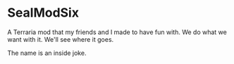 # SealModSix
A Terraria mod that my friends and I made to have fun with. We do what we want with it. We'll see where it goes.

The name is an inside joke. 